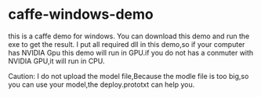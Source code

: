 # caffe-windows-demo
this is a caffe demo for windows.
You can download this demo and run the exe to get the result.
I put all required dll in this demo,so if your computer has NVIDIA Gpu this demo will run in GPU.if you do not has a conmuter with NVIDIA
GPU,it will run in CPU.


Caution:
I do not upload the model file,Because the modle file is too big,so you can use your model,the deploy.prototxt can help you.
